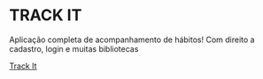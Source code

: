 # TRACK IT
Aplicação completa de acompanhamento de hábitos! Com direito a cadastro, login e muitas bibliotecas 


[Track It](https://track-it-milenamed.vercel.app/)